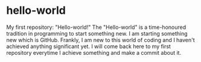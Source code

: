 # hello-world
My first repository:
"Hello-world!" 
The "Hello-world" is a time-honoured tradition in programming to start something new. I am starting something new which is GitHub. Frankly, I am new to this world of coding and I haven't achieved anything significant yet. I will come back here to my first repository everytime I achieve something and make a commit about it.  

